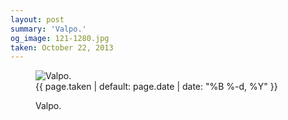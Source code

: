 ```yaml
---
layout: post
summary: 'Valpo.'
og_image: 121-1280.jpg
taken: October 22, 2013
---
```


<figure class="post" data-src="{{ site.assets_url }}/{{ page.og_image }}">
<img alt="Valpo." sizes="(min-width: 700px) 50vw, calc(100vw - 2rem)" src="{{ site.assets_url }}/121-640.jpg" srcset="{{ site.assets_url }}/121-1280.jpg 1280w, {{ site.assets_url }}/121-960.jpg 960w, {{ site.assets_url }}/121-640.jpg 640w, {{ site.assets_url }}/121-320.jpg 320w"/>
<figcaption>
<time>{{ page.taken | default: page.date | date: "%B %-d, %Y" }}</time>
<p>Valpo.</p>
</figcaption>
</figure>
